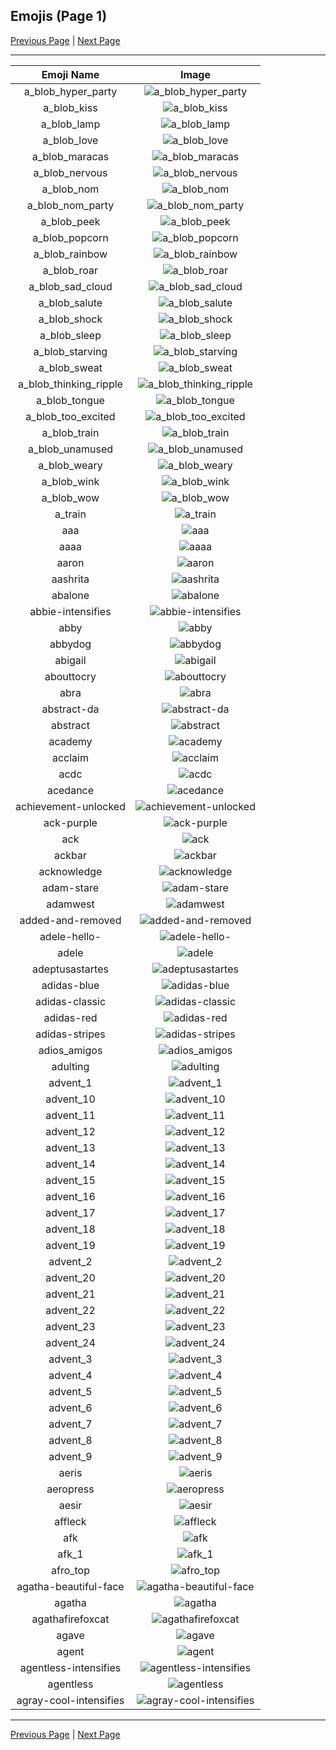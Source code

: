 
## Emojis (Page 1)

[Previous Page](/docs/hashicorp/page-+-0000.md)
  | [Next Page](/docs/hashicorp/page-a-0002.md)

<hr />

|Emoji Name|Image|
| :-: | :-: |
|a_blob_hyper_party| ![a_blob_hyper_party](/emojis/hashicorp/a_blob_hyper_party.gif)|
|a_blob_kiss| ![a_blob_kiss](/emojis/hashicorp/a_blob_kiss.gif)|
|a_blob_lamp| ![a_blob_lamp](/emojis/hashicorp/a_blob_lamp.gif)|
|a_blob_love| ![a_blob_love](/emojis/hashicorp/a_blob_love.gif)|
|a_blob_maracas| ![a_blob_maracas](/emojis/hashicorp/a_blob_maracas.gif)|
|a_blob_nervous| ![a_blob_nervous](/emojis/hashicorp/a_blob_nervous.gif)|
|a_blob_nom| ![a_blob_nom](/emojis/hashicorp/a_blob_nom.gif)|
|a_blob_nom_party| ![a_blob_nom_party](/emojis/hashicorp/a_blob_nom_party.gif)|
|a_blob_peek| ![a_blob_peek](/emojis/hashicorp/a_blob_peek.png)|
|a_blob_popcorn| ![a_blob_popcorn](/emojis/hashicorp/a_blob_popcorn.gif)|
|a_blob_rainbow| ![a_blob_rainbow](/emojis/hashicorp/a_blob_rainbow.gif)|
|a_blob_roar| ![a_blob_roar](/emojis/hashicorp/a_blob_roar.gif)|
|a_blob_sad_cloud| ![a_blob_sad_cloud](/emojis/hashicorp/a_blob_sad_cloud.gif)|
|a_blob_salute| ![a_blob_salute](/emojis/hashicorp/a_blob_salute.gif)|
|a_blob_shock| ![a_blob_shock](/emojis/hashicorp/a_blob_shock.gif)|
|a_blob_sleep| ![a_blob_sleep](/emojis/hashicorp/a_blob_sleep.gif)|
|a_blob_starving| ![a_blob_starving](/emojis/hashicorp/a_blob_starving.gif)|
|a_blob_sweat| ![a_blob_sweat](/emojis/hashicorp/a_blob_sweat.gif)|
|a_blob_thinking_ripple| ![a_blob_thinking_ripple](/emojis/hashicorp/a_blob_thinking_ripple.gif)|
|a_blob_tongue| ![a_blob_tongue](/emojis/hashicorp/a_blob_tongue.gif)|
|a_blob_too_excited| ![a_blob_too_excited](/emojis/hashicorp/a_blob_too_excited.gif)|
|a_blob_train| ![a_blob_train](/emojis/hashicorp/a_blob_train.gif)|
|a_blob_unamused| ![a_blob_unamused](/emojis/hashicorp/a_blob_unamused.gif)|
|a_blob_weary| ![a_blob_weary](/emojis/hashicorp/a_blob_weary.gif)|
|a_blob_wink| ![a_blob_wink](/emojis/hashicorp/a_blob_wink.gif)|
|a_blob_wow| ![a_blob_wow](/emojis/hashicorp/a_blob_wow.gif)|
|a_train| ![a_train](/emojis/hashicorp/a_train.jpg)|
|aaa| ![aaa](/emojis/hashicorp/aaa.gif)|
|aaaa| ![aaaa](/emojis/hashicorp/aaaa.gif)|
|aaron| ![aaron](/emojis/hashicorp/aaron.gif)|
|aashrita| ![aashrita](/emojis/hashicorp/aashrita.png)|
|abalone| ![abalone](/emojis/hashicorp/abalone.png)|
|abbie-intensifies| ![abbie-intensifies](/emojis/hashicorp/abbie-intensifies.gif)|
|abby| ![abby](/emojis/hashicorp/abby.png)|
|abbydog| ![abbydog](/emojis/hashicorp/abbydog.png)|
|abigail| ![abigail](/emojis/hashicorp/abigail.png)|
|abouttocry| ![abouttocry](/emojis/hashicorp/abouttocry.png)|
|abra| ![abra](/emojis/hashicorp/abra.gif)|
|abstract-da| ![abstract-da](/emojis/hashicorp/abstract-da.png)|
|abstract| ![abstract](/emojis/hashicorp/abstract.png)|
|academy| ![academy](/emojis/hashicorp/academy.png)|
|acclaim| ![acclaim](/emojis/hashicorp/acclaim.png)|
|acdc| ![acdc](/emojis/hashicorp/acdc.png)|
|acedance| ![acedance](/emojis/hashicorp/acedance.gif)|
|achievement-unlocked| ![achievement-unlocked](/emojis/hashicorp/achievement-unlocked.png)|
|ack-purple| ![ack-purple](/emojis/hashicorp/ack-purple.png)|
|ack| ![ack](/emojis/hashicorp/ack.png)|
|ackbar| ![ackbar](/emojis/hashicorp/ackbar.png)|
|acknowledge| ![acknowledge](/emojis/hashicorp/acknowledge.png)|
|adam-stare| ![adam-stare](/emojis/hashicorp/adam-stare.png)|
|adamwest| ![adamwest](/emojis/hashicorp/adamwest.jpg)|
|added-and-removed| ![added-and-removed](/emojis/hashicorp/added-and-removed.png)|
|adele-hello-| ![adele-hello-](/emojis/hashicorp/adele-hello-.jpg)|
|adele| ![adele](/emojis/hashicorp/adele.jpg)|
|adeptusastartes| ![adeptusastartes](/emojis/hashicorp/adeptusastartes.png)|
|adidas-blue| ![adidas-blue](/emojis/hashicorp/adidas-blue.png)|
|adidas-classic| ![adidas-classic](/emojis/hashicorp/adidas-classic.jpg)|
|adidas-red| ![adidas-red](/emojis/hashicorp/adidas-red.png)|
|adidas-stripes| ![adidas-stripes](/emojis/hashicorp/adidas-stripes.png)|
|adios_amigos| ![adios_amigos](/emojis/hashicorp/adios_amigos.png)|
|adulting| ![adulting](/emojis/hashicorp/adulting.png)|
|advent_1| ![advent_1](/emojis/hashicorp/advent_1.png)|
|advent_10| ![advent_10](/emojis/hashicorp/advent_10.png)|
|advent_11| ![advent_11](/emojis/hashicorp/advent_11.png)|
|advent_12| ![advent_12](/emojis/hashicorp/advent_12.png)|
|advent_13| ![advent_13](/emojis/hashicorp/advent_13.png)|
|advent_14| ![advent_14](/emojis/hashicorp/advent_14.png)|
|advent_15| ![advent_15](/emojis/hashicorp/advent_15.png)|
|advent_16| ![advent_16](/emojis/hashicorp/advent_16.png)|
|advent_17| ![advent_17](/emojis/hashicorp/advent_17.png)|
|advent_18| ![advent_18](/emojis/hashicorp/advent_18.png)|
|advent_19| ![advent_19](/emojis/hashicorp/advent_19.png)|
|advent_2| ![advent_2](/emojis/hashicorp/advent_2.png)|
|advent_20| ![advent_20](/emojis/hashicorp/advent_20.png)|
|advent_21| ![advent_21](/emojis/hashicorp/advent_21.png)|
|advent_22| ![advent_22](/emojis/hashicorp/advent_22.png)|
|advent_23| ![advent_23](/emojis/hashicorp/advent_23.png)|
|advent_24| ![advent_24](/emojis/hashicorp/advent_24.png)|
|advent_3| ![advent_3](/emojis/hashicorp/advent_3.png)|
|advent_4| ![advent_4](/emojis/hashicorp/advent_4.png)|
|advent_5| ![advent_5](/emojis/hashicorp/advent_5.png)|
|advent_6| ![advent_6](/emojis/hashicorp/advent_6.png)|
|advent_7| ![advent_7](/emojis/hashicorp/advent_7.png)|
|advent_8| ![advent_8](/emojis/hashicorp/advent_8.png)|
|advent_9| ![advent_9](/emojis/hashicorp/advent_9.png)|
|aeris| ![aeris](/emojis/hashicorp/aeris.png)|
|aeropress| ![aeropress](/emojis/hashicorp/aeropress.png)|
|aesir| ![aesir](/emojis/hashicorp/aesir.png)|
|affleck| ![affleck](/emojis/hashicorp/affleck.jpg)|
|afk| ![afk](/emojis/hashicorp/afk.png)|
|afk_1| ![afk_1](/emojis/hashicorp/afk_1.png)|
|afro_top| ![afro_top](/emojis/hashicorp/afro_top.png)|
|agatha-beautiful-face| ![agatha-beautiful-face](/emojis/hashicorp/agatha-beautiful-face.png)|
|agatha| ![agatha](/emojis/hashicorp/agatha.png)|
|agathafirefoxcat| ![agathafirefoxcat](/emojis/hashicorp/agathafirefoxcat.png)|
|agave| ![agave](/emojis/hashicorp/agave.jpg)|
|agent| ![agent](/emojis/hashicorp/agent.png)|
|agentless-intensifies| ![agentless-intensifies](/emojis/hashicorp/agentless-intensifies.gif)|
|agentless| ![agentless](/emojis/hashicorp/agentless.png)|
|agray-cool-intensifies| ![agray-cool-intensifies](/emojis/hashicorp/agray-cool-intensifies.gif)|

<hr/>

[Previous Page](/docs/hashicorp/page-+-0000.md)
  | [Next Page](/docs/hashicorp/page-a-0002.md)